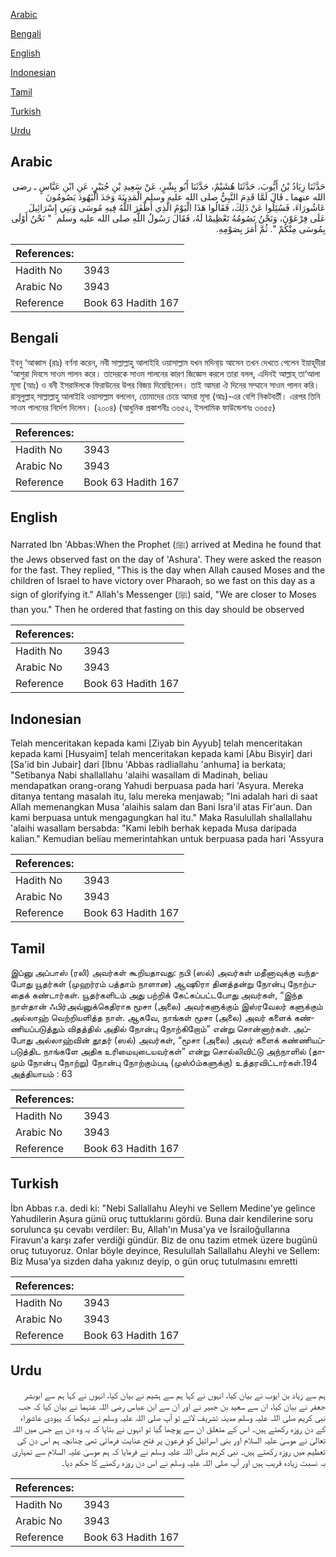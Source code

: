 [Arabic](#arabic)

[Bengali](#bengali)

[English](#english)

[Indonesian](#indonesian)

[Tamil](#tamil)

[Turkish](#turkish)

[Urdu](#urdu)

## Arabic


<div dir="rtl" lang="ar" style={{fontSize:'larger',backgroundColor:'#f8f9fa',padding:20}}>
حَدَّثَنَا زِيَادُ بْنُ أَيُّوبَ، حَدَّثَنَا هُشَيْمٌ، حَدَّثَنَا أَبُو بِشْرٍ، عَنْ سَعِيدِ بْنِ جُبَيْرٍ، عَنِ ابْنِ عَبَّاسٍ ـ رضى الله عنهما ـ قَالَ لَمَّا قَدِمَ النَّبِيُّ صلى الله عليه وسلم الْمَدِينَةَ وَجَدَ الْيَهُودَ يَصُومُونَ عَاشُورَاءَ، فَسُئِلُوا عَنْ ذَلِكَ، فَقَالُوا هَذَا الْيَوْمُ الَّذِي أَظْفَرَ اللَّهُ فِيهِ مُوسَى وَبَنِي إِسْرَائِيلَ عَلَى فِرْعَوْنَ، وَنَحْنُ نَصُومُهُ تَعْظِيمًا لَهُ، فَقَالَ رَسُولُ اللَّهِ صلى الله عليه وسلم ‏ "‏ نَحْنُ أَوْلَى بِمُوسَى مِنْكُمْ ‏"‏‏.‏ ثُمَّ أَمَرَ بِصَوْمِهِ‏.‏
</div>
<div style={{backgroundColor:'#f8f9fa',padding:20, marginBottom: 10}}><table> <thead> <tr> <th>References:</th> <th></th> </tr> </thead> <tbody><tr><td>Hadith No</td><td>3943</td></tr><tr><td>Arabic No</td><td>3943</td></tr><tr><td>Reference</td><td>Book 63 Hadith 167</td></tr></tbody></table></div>

## Bengali


<div dir="ltr" lang="bn" style={{fontSize:'larger',backgroundColor:'#f8f9fa',padding:20}}>
ইবনু ‘আব্বাস (রাঃ) বর্ণনা করেন, নবী সাল্লাল্লাহু আলাইহি ওয়াসাল্লাম যখন মদিনা্য় আসেন তখন দেখতে পেলেন ইয়াহূদীরা ‘আশুরা দিবসে সাওম পালন করে। তাদেরকে সাওম পালনের কারণ জিজ্ঞেস করলে তারা বলল, এদিনই আল্লাহ্ তা‘আলা মূসা (আঃ) ও বনী ইসরাঈলকে ফিরাউনের উপর বিজয় দিয়েছিলেন। তাই আমরা ঐ দিনের সম্মানে সাওম পালন করি। রাসূলুল্লাহ্ সাল্লাল্লাহু আলাইহি ওয়াসাল্লাম বললেন, তোমাদের চেয়ে আমরা মূসা (আঃ)-এর বেশি নিকটবর্তী। এরপর তিনি সাওম পালনের নির্দেশ দিলেন। (২০০৪) (আধুনিক প্রকাশনীঃ ৩৬৫২, ইসলামিক ফাউন্ডেশনঃ ৩৬৫৫)
</div>
<div style={{backgroundColor:'#f8f9fa',padding:20, marginBottom: 10}}><table> <thead> <tr> <th>References:</th> <th></th> </tr> </thead> <tbody><tr><td>Hadith No</td><td>3943</td></tr><tr><td>Arabic No</td><td>3943</td></tr><tr><td>Reference</td><td>Book 63 Hadith 167</td></tr></tbody></table></div>

## English


<div dir="ltr" lang="en" style={{fontSize:'larger',backgroundColor:'#f8f9fa',padding:20}}>
Narrated Ibn 'Abbas:When the Prophet (ﷺ) arrived at Medina he found that the Jews observed fast on the day of 'Ashura'. They were asked the reason for the fast. They replied, "This is the day when Allah caused Moses and the children of Israel to have victory over Pharaoh, so we fast on this day as a sign of glorifying it." Allah's Messenger (ﷺ) said, "We are closer to Moses than you." Then he ordered that fasting on this day should be observed
</div>
<div style={{backgroundColor:'#f8f9fa',padding:20, marginBottom: 10}}><table> <thead> <tr> <th>References:</th> <th></th> </tr> </thead> <tbody><tr><td>Hadith No</td><td>3943</td></tr><tr><td>Arabic No</td><td>3943</td></tr><tr><td>Reference</td><td>Book 63 Hadith 167</td></tr></tbody></table></div>

## Indonesian


<div dir="ltr" lang="id" style={{fontSize:'larger',backgroundColor:'#f8f9fa',padding:20}}>
Telah menceritakan kepada kami [Ziyab bin Ayyub] telah menceritakan kepada kami [Husyaim] telah menceritakan kepada kami [Abu Bisyir] dari [Sa'id bin Jubair] dari [Ibnu 'Abbas radliallahu 'anhuma] ia berkata; "Setibanya Nabi shallallahu 'alaihi wasallam di Madinah, beliau mendapatkan orang-orang Yahudi berpuasa pada hari 'Asyura. Mereka ditanya tentang masalah itu, lalu mereka menjawab; "Ini adalah hari di saat Allah memenangkan Musa 'alaihis salam dan Bani Isra'il atas Fir'aun. Dan kami berpuasa untuk mengagungkan hal itu." Maka Rasulullah shallallahu 'alaihi wasallam bersabda: "Kami lebih berhak kepada Musa daripada kalian." Kemudian beliau memerintahkan untuk berpuasa pada hari 'Assyura
</div>
<div style={{backgroundColor:'#f8f9fa',padding:20, marginBottom: 10}}><table> <thead> <tr> <th>References:</th> <th></th> </tr> </thead> <tbody><tr><td>Hadith No</td><td>3943</td></tr><tr><td>Arabic No</td><td>3943</td></tr><tr><td>Reference</td><td>Book 63 Hadith 167</td></tr></tbody></table></div>

## Tamil


<div dir="ltr" lang="ta" style={{fontSize:'larger',backgroundColor:'#f8f9fa',padding:20}}>
இப்னு அப்பாஸ் (ரலி) அவர்கள் கூறியதாவது: நபி (ஸல்) அவர்கள் மதீனாவுக்கு வந்தபோது யூதர்கள் (முஹர்ரம் பத்தாம் நாளான) ஆஷூரா தினத்தன்று நோன்பு நோற்பதைக் கண்டார்கள். யூதர்களிடம் அது பற்றிக் கேட்கப்பட்டபோது அவர்கள், “இந்த நாள்தான் ஃபிர்அவ்னுக்கெதிராக மூசா (அலை) அவர்களுக்கும் இஸ்ரவேலர் களுக்கும் அல்லாஹ் வெற்றியளித்த நாள். ஆகவே, நாங்கள் மூசா (அலை) அவர் களைக் கண்ணியப்படுத்தும் விதத்தில் அதில் நோன்பு நோற்கிறோம்” என்று சொன்னார்கள். அப்போது அல்லாஹ்வின் தூதர் (ஸல்) அவர்கள், “மூசா (அலை) அவர் களைக் கண்ணியப்படுத்திட நாங்களே அதிக உரிமையுடையவர்கள்” என்று சொல்லிவிட்டு அந்நாளில் (தாமும் நோன்பு நோற்று) நோன்பு நோற்கும்படி (முஸ்óம்களுக்கு) உத்தரவிட்டார்கள்.194 அத்தியாயம் : 63
</div>
<div style={{backgroundColor:'#f8f9fa',padding:20, marginBottom: 10}}><table> <thead> <tr> <th>References:</th> <th></th> </tr> </thead> <tbody><tr><td>Hadith No</td><td>3943</td></tr><tr><td>Arabic No</td><td>3943</td></tr><tr><td>Reference</td><td>Book 63 Hadith 167</td></tr></tbody></table></div>

## Turkish


<div dir="ltr" lang="tr" style={{fontSize:'larger',backgroundColor:'#f8f9fa',padding:20}}>
İbn Abbas r.a. dedi ki: "Nebi Sallallahu Aleyhi ve Sellem Medine'ye gelince Yahudilerin Aşura günü oruç tuttuklarını gördü. Buna dair kendilerine soru sorulunca şu cevabı verdiler: Bu, Allah'ın Musa'ya ve İsrailoğullarına Firavun'a karşı zafer verdiği gündür. Biz de onu tazim etmek üzere bugünü oruç tutuyoruz. Onlar böyle deyince, Resulullah Sallallahu Aleyhi ve Sellem: Biz Musa'ya sizden daha yakınız deyip, o gün oruç tutulmasını emretti
</div>
<div style={{backgroundColor:'#f8f9fa',padding:20, marginBottom: 10}}><table> <thead> <tr> <th>References:</th> <th></th> </tr> </thead> <tbody><tr><td>Hadith No</td><td>3943</td></tr><tr><td>Arabic No</td><td>3943</td></tr><tr><td>Reference</td><td>Book 63 Hadith 167</td></tr></tbody></table></div>

## Urdu


<div dir="rtl" lang="ur" style={{fontSize:'larger',backgroundColor:'#f8f9fa',padding:20}}>
ہم سے زیاد بن ایوب نے بیان کیا، انہوں نے کہا ہم سے ہشیم نے بیان کیا، انہوں نے کہا ہم سے ابوبشر جعفر نے بیان کیا، ان سے سعید بن جبیر نے اور ان سے ابن عباس رضی اللہ عنہما نے بیان کیا کہ جب نبی کریم صلی اللہ علیہ وسلم مدینہ تشریف لائے تو آپ صلی اللہ علیہ وسلم نے دیکھا کہ یہودی عاشوراء کے دن روزہ رکھتے ہیں۔ اس کے متعلق ان سے پوچھا گیا تو انہوں نے بتایا کہ یہ وہ دن ہے جس میں اللہ تعالیٰ نے موسیٰ علیہ السلام اور بنی اسرائیل کو فرعون پر فتح عنایت فرمائی تھی چنانچہ ہم اس دن کی تعظیم میں روزہ رکھتے ہیں۔ نبی کریم صلی اللہ علیہ وسلم نے فرمایا کہ ہم موسیٰ علیہ السلام سے تمہاری بہ نسبت زیادہ قریب ہیں اور آپ صلی اللہ علیہ وسلم نے اس دن روزہ رکھنے کا حکم دیا۔
</div>
<div style={{backgroundColor:'#f8f9fa',padding:20, marginBottom: 10}}><table> <thead> <tr> <th>References:</th> <th></th> </tr> </thead> <tbody><tr><td>Hadith No</td><td>3943</td></tr><tr><td>Arabic No</td><td>3943</td></tr><tr><td>Reference</td><td>Book 63 Hadith 167</td></tr></tbody></table></div>